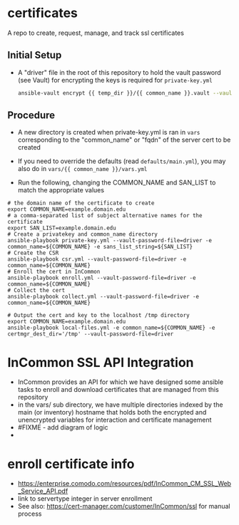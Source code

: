 # certificates

A repo to create, request, manage, and track ssl certificates

## Initial Setup
- A "driver" file in the root of this repository to hold the vault password (see Vault) for encrypting the keys is required for `private-key.yml`

  ```bash
  ansible-vault encrypt {{ temp_dir }}/{{ common_name }}.vault --vault-password-file=driver
  ```

## Procedure
- A new directory is created when private-key.yml is ran in `vars` corresponding to the "common_name" or "fqdn" of the server cert to be created

- If you need to override the defaults (read `defaults/main.yml`), you may also do in `vars/{{ common_name }}/vars.yml`

- Run the following, changing the COMMON_NAME and SAN_LIST to match the appropriate values
```
# the domain name of the certificate to create
export COMMON_NAME=example.domain.edu
# a comma-separated list of subject alternative names for the certificate
export SAN_LIST=example.domain.edu
# Create a privatekey and common_name directory
ansible-playbook private-key.yml --vault-password-file=driver -e common_name=${COMMON_NAME} -e sans_list_string=${SAN_LIST}
# Create the CSR
ansible-playbook csr.yml --vault-password-file=driver -e common_name=${COMMON_NAME}
# Enroll the cert in InCommon
ansible-playbook enroll.yml --vault-password-file=driver -e common_name=${COMMON_NAME}
# Collect the cert 
ansible-playbook collect.yml --vault-password-file=driver -e common_name=${COMMON_NAME}

# Output the cert and key to the localhost /tmp directory
export COMMON_NAME=example.domain.edu
ansible-playbook local-files.yml -e common_name=${COMMON_NAME} -e certmgr_dest_dir='/tmp' --vault-password-file=driver
```

# InCommon SSL API Integration

* InCommon provides an API for which we have designed some ansible tasks to enroll and download certificates that are managed from this repository
* in the vars/ sub directory, we have multiple directories indexed by the main (or inventory) hostname that holds both the encrypted and unencrypted variables for interaction and certificate management
* #FIXME - add diagram of logic
* 


# enroll certificate info
* https://enterprise.comodo.com/resources/pdf/InCommon_CM_SSL_Web_Service_API.pdf
* link to servertype integer in server enrollment
* See also: https://cert-manager.com/customer/InCommon/ssl for manual process
